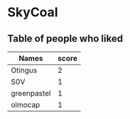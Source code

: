 # SkyCoal
## Table of people who liked
Names | score
--- | ---
Otingus | 2
S0V | 1
greenpastel | 1
olmocap | 1
